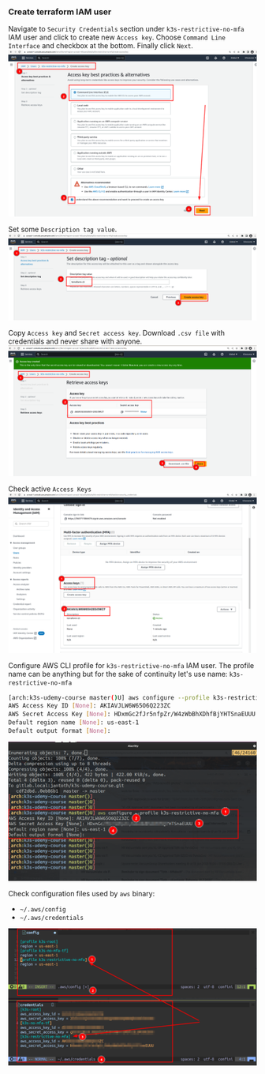 ### Create terraform IAM user

Navigate to `Security Credentials` section under `k3s-restrictive-no-mfa` IAM user and click to create new `Access key`. Choose `Command Line Interface` and checkbox at the bottom. Finally click `Next`.
![restrictive-terraform-user](../img/rest-1.png) 


Set some `Description tag value`.
![restrictive-terraform-user](../img/rest-2.png) 

Copy `Access key` and `Secret access key`. Download `.csv file` with credentials and never share with anyone.
![restrictive-terraform-user](../img/rest-3.png) 

Check active `Access Keys`
![restrictive-terraform-user](../img/rest-4.png)

Configure AWS CLI profile for `k3s-restrictive-no-mfa` IAM user. The profile name can be anything but for the sake of continuity let's use name: `k3s-restrictive-no-mfa`

```bash
[arch:k3s-udemy-course master()U] aws configure --profile k3s-restrictive-no-mfa
AWS Access Key ID [None]: AKIAVJLW6W65O6Q223ZC
AWS Secret Access Key [None]: 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
Default region name [None]: us-east-1
Default output format [None]:
```
![restrictive-terraform-user](../img/rest-5.png) 


Check configuration files used by `aws` binary:
- `~/.aws/config`
- `~/.aws/credentials`

![restrictive-terraform-user](../img/rest-6.png) 
